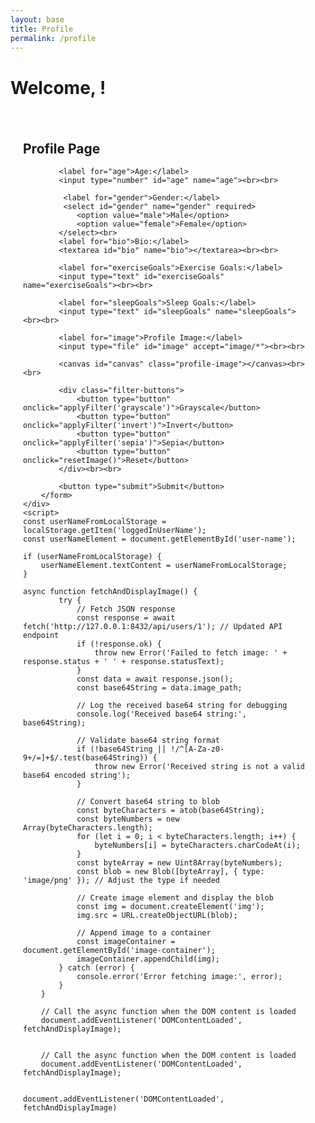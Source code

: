 ```yaml
---
layout: base
title: Profile
permalink: /profile
---
```

<html lang="en">
<head>
    <meta charset="UTF-8">
    <meta name="viewport" content="width=device-width, initial-scale=1.0">
    <title>Profile Page</title>
    <style>
        .profile-container {
            max-width: 600px;
            margin: 0 auto;
            padding: 20px;
        }
        .profile-image {
            width: 100%;
            max-width: 300px;
        }
        .filter-buttons {
            margin-top: 10px;
        }
        .filter-buttons button {
            margin-right: 10px;
        }
    </style>
</head>
<body>
<h1>Welcome, <span id="user-name"></span>!</h1>
    <div class="profile-container">
        <h2>Profile Page</h2>
        <div id="image-container"></div>
        <form id="profile-form">

            <label for="age">Age:</label>
            <input type="number" id="age" name="age"><br><br>

             <label for="gender">Gender:</label>
             <select id="gender" name="gender" required>
                <option value="male">Male</option>
                <option value="female">Female</option>
            </select><br>
            <label for="bio">Bio:</label>
            <textarea id="bio" name="bio"></textarea><br><br>

            <label for="exerciseGoals">Exercise Goals:</label>
            <input type="text" id="exerciseGoals" name="exerciseGoals"><br><br>

            <label for="sleepGoals">Sleep Goals:</label>
            <input type="text" id="sleepGoals" name="sleepGoals"><br><br>

            <label for="image">Profile Image:</label>
            <input type="file" id="image" accept="image/*"><br><br>

            <canvas id="canvas" class="profile-image"></canvas><br><br>

            <div class="filter-buttons">
                <button type="button" onclick="applyFilter('grayscale')">Grayscale</button>
                <button type="button" onclick="applyFilter('invert')">Invert</button>
                <button type="button" onclick="applyFilter('sepia')">Sepia</button>
                <button type="button" onclick="resetImage()">Reset</button>
            </div><br><br>

            <button type="submit">Submit</button>
        </form>
    </div>
    <script>
    const userNameFromLocalStorage = localStorage.getItem('loggedInUserName');
    const userNameElement = document.getElementById('user-name');

    if (userNameFromLocalStorage) {
        userNameElement.textContent = userNameFromLocalStorage;
    }

    async function fetchAndDisplayImage() {
            try {
                // Fetch JSON response
                const response = await fetch('http://127.0.0.1:8432/api/users/1'); // Updated API endpoint
                if (!response.ok) {
                    throw new Error('Failed to fetch image: ' + response.status + ' ' + response.statusText);
                }
                const data = await response.json();
                const base64String = data.image_path;

                // Log the received base64 string for debugging
                console.log('Received base64 string:', base64String);

                // Validate base64 string format
                if (!base64String || !/^[A-Za-z0-9+/=]+$/.test(base64String)) {
                    throw new Error('Received string is not a valid base64 encoded string');
                }

                // Convert base64 string to blob
                const byteCharacters = atob(base64String);
                const byteNumbers = new Array(byteCharacters.length);
                for (let i = 0; i < byteCharacters.length; i++) {
                    byteNumbers[i] = byteCharacters.charCodeAt(i);
                }
                const byteArray = new Uint8Array(byteNumbers);
                const blob = new Blob([byteArray], { type: 'image/png' }); // Adjust the type if needed

                // Create image element and display the blob
                const img = document.createElement('img');
                img.src = URL.createObjectURL(blob);

                // Append image to a container
                const imageContainer = document.getElementById('image-container');
                imageContainer.appendChild(img);
            } catch (error) {
                console.error('Error fetching image:', error);
            }
        }

        // Call the async function when the DOM content is loaded
        document.addEventListener('DOMContentLoaded', fetchAndDisplayImage);
        

        // Call the async function when the DOM content is loaded
        document.addEventListener('DOMContentLoaded', fetchAndDisplayImage);


    document.addEventListener('DOMContentLoaded', fetchAndDisplayImage)

   </script>
    <script src="{{site.baseurl}}/assets/script.js"></script>
</body>
</html>
